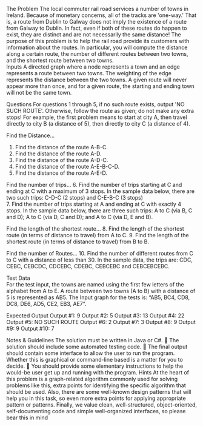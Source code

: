The Problem 
The local commuter rail road services a number of towns in Ireland.  Because of monetary concerns, all of the tracks are 'one-way.' That is, a route from Dublin to Galway does not imply the existence of a route from Galway to Dublin.  In fact, even if both of these routes do happen to exist, they are distinct and are not necessarily the same distance! 
The purpose of this problem is to help the rail road provide its customers with information about the routes.  In particular, you will compute the distance along a certain route, the number of different routes between two towns, and the shortest route between two towns.  
Inputs A directed graph where a node represents a town and an edge represents a route between two towns.  The weighting of the edge represents the distance between the two towns.  A given route will never appear more than once, and for a given route, the starting and ending town will not be the same town.  

Questions 
For questions 1 through 5, if no such route exists, output 'NO SUCH ROUTE'.  Otherwise, follow the route as given; do not make any extra stops!  For example, the first problem means to start at city A, then travel directly to city B (a distance of 5), then directly to city C (a distance of 4).  

Find the Distance... 
1. Find the distance of the route A-B-C. 
2. Find the distance of the route A-D. 
3. Find the distance of the route A-D-C. 
4. Find the distance of the route A-E-B-C-D. 
5. Find the distance of the route A-E-D. 

Find the number of trips… 
6. Find the number of trips starting at C and ending at C with a maximum of 3 stops.  In the sample data below, there are two such trips: C-D-C (2 stops) and C-E-B-C (3 stops)  
7. Find the number of trips starting at A and ending at C with exactly 4 stops. In the sample data below, there are three such trips: A to C (via B, C and D); A to C (via D, C and D); and A to C (via D, E and B). 

Find the length of the shortest route… 
8. Find the length of the shortest route (in terms of distance to travel) from A to C. 
9. Find the length of the shortest route (in terms of distance to travel) from B to B. 

Find the number of Routes… 
10. Find the number of different routes from C to C with a distance of less than 30.  In the sample data, the trips are: CDC, CEBC, CEBCDC, CDCEBC, CDEBC, CEBCEBC and CEBCEBCEBC. 
 
Test Data  
For the test input, the towns are named using the first few letters of the alphabet from A to E.  A route between two towns (A to B) with a distance of 5 is represented as AB5. 
The Input graph for the tests is:  “AB5, BC4, CD8, DC8, DE6, AD5, CE2, EB3, AE7”.  

Expected Output 
Output #1: 9 
Output #2: 5 
Output #3: 13 
Output #4: 22 
Output #5: NO SUCH ROUTE 
Output #6: 2 
Output #7: 3 
Output #8: 9 
Output #9: 9 
Output #10: 7  

Notes & Guidelines 
The solution must be written in Java or C#.  The solution should include some automated testing code.  The final output should contain some interface to allow the user to run the program. Whether this is graphical or command-line based is a matter for you to decide.  You should provide some elementary instructions to help the would-be user get up and running with the program. 
Hints 
At the heart of this problem is a graph-related algorithm commonly used for solving problems like this, extra points for identifying the specific algorithm that should be used. Also, there are some well-known design patterns that will help you in this task, so even more extra points for applying appropriate pattern or patterns. Finally, we value clean, well-structured, object-oriented, self-documenting code and simple well-organized interfaces, so please bear this in mind